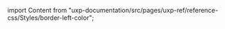 
import Content from "uxp-documentation/src/pages/uxp-ref/reference-css/Styles/border-left-color";

<Content query="product=photoshop"/>
